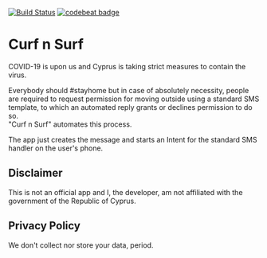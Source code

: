 [![Build Status](https://app.bitrise.io/app/8fb472bc27002ce4/status.svg?token=iI_Zc8PH9xhxqdHNq1AXhw&branch=master)](https://app.bitrise.io/app/8fb472bc27002ce4)
[![codebeat badge](https://codebeat.co/badges/b0fa6ed2-1fa4-401c-9097-52c7ed105b93)](https://codebeat.co/projects/github-com-papageorgiouk-curfnsurf-master)


# Curf n Surf
COVID-19 is upon us and Cyprus is taking strict measures to contain the virus.  

Everybody should #stayhome but in case of absolutely necessity, people are required to request permission for 
moving outside using a standard SMS template, to which an automated reply grants or declines permission to do so.  
"Curf n Surf" automates this process.

The app just creates the message and starts an Intent for the standard SMS handler on the user's phone.

## Disclaimer
This is not an official app and I, the developer, am not affiliated with the government
of the Republic of Cyprus. 

## Privacy Policy
We don't collect nor store your data, period.

